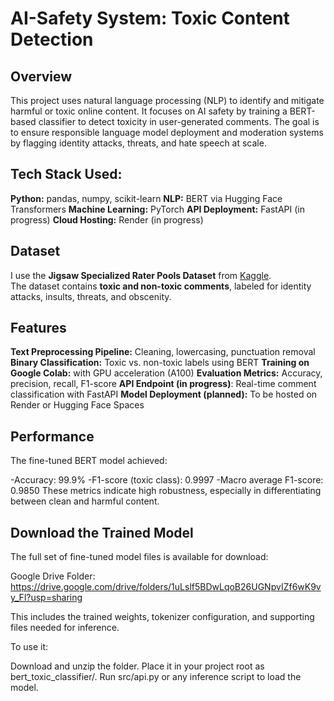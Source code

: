 # AI-Safety System: Toxic Content Detection

## Overview
This project uses natural language processing (NLP) to identify and mitigate harmful or toxic online content. It focuses on AI safety by training a BERT-based classifier to detect toxicity in user-generated comments. The goal is to ensure responsible language model deployment and moderation systems by flagging identity attacks, threats, and hate speech at scale.

## Tech Stack Used:
**Python:** pandas, numpy, scikit-learn
**NLP:** BERT via Hugging Face Transformers
**Machine Learning:** PyTorch
**API Deployment:** FastAPI (in progress)
**Cloud Hosting:** Render (in progress)

## Dataset
I use the **Jigsaw Specialized Rater Pools Dataset** from [Kaggle](https://www.kaggle.com/datasets/google/jigsaw-specialized-rater-pools-dataset/data).  
The dataset contains **toxic and non-toxic comments**, labeled for identity attacks, insults, threats, and obscenity.

## Features
**Text Preprocessing Pipeline:** Cleaning, lowercasing, punctuation removal
**Binary Classification:** Toxic vs. non-toxic labels using BERT
**Training on Google Colab:** with GPU acceleration (A100)
**Evaluation Metrics:** Accuracy, precision, recall, F1-score
**API Endpoint (in progress)**: Real-time comment classification with FastAPI
**Model Deployment (planned):** To be hosted on Render or Hugging Face Spaces

## Performance
The fine-tuned BERT model achieved:

  -Accuracy: 99.9%
  -F1-score (toxic class): 0.9997
  -Macro average F1-score: 0.9850
These metrics indicate high robustness, especially in differentiating between clean and harmful content.

## Download the Trained Model
The full set of fine-tuned model files is available for download:

Google Drive Folder: https://drive.google.com/drive/folders/1uLslf5BDwLqoB26UGNpvIZf6wK9vy_Fl?usp=sharing

This includes the trained weights, tokenizer configuration, and supporting files needed for inference.

To use it:

Download and unzip the folder.
Place it in your project root as bert_toxic_classifier/.
Run src/api.py or any inference script to load the model.
